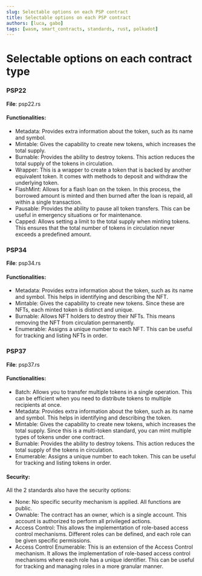 ```yaml
---
slug: Selectable options on each PSP contract
title: Selectable options on each PSP contract
authors: [luca, gabo]
tags: [wasm, smart_contracts, standards, rust, polkadot]
---
```


# Selectable options on each contract type

### PSP22
**File**: psp22.rs

#### Functionalities:
- Metadata: Provides extra information about the token, such as its name and symbol.
- Mintable: Gives the capability to create new tokens, which increases the total supply.
- Burnable: Provides the ability to destroy tokens. This action reduces the total supply of the tokens in circulation.
- Wrapper: This is a wrapper to create a token that is backed by another equivalent token. It comes with methods to deposit and withdraw the underlying token.
- FlashMint: Allows for a flash loan on the token. In this process, the borrowed amount is minted and then burned after the loan is repaid, all within a single transaction.
- Pausable: Provides the ability to pause all token transfers. This can be useful in emergency situations or for maintenance.
- Capped: Allows setting a limit to the total supply when minting tokens. This ensures that the total number of tokens in circulation never exceeds a predefined amount.

### PSP34
**File**: psp34.rs

#### Functionalities:
- Metadata: Provides extra information about the token, such as its name and symbol. This helps in identifying and describing the NFT.
- Mintable: Gives the capability to create new tokens. Since these are NFTs, each minted token is distinct and unique.
- Burnable: Allows NFT holders to destroy their NFTs. This means removing the NFT from circulation permanently.
- Enumerable: Assigns a unique number to each NFT. This can be useful for tracking and listing NFTs in order.

### PSP37
**File**: psp37.rs

#### Functionalities: 
- Batch: Allows you to transfer multiple tokens in a single operation. This can be efficient when you need to distribute tokens to multiple recipients at once.
- Metadata: Provides extra information about the token, such as its name and symbol. This helps in identifying and describing the token.
- Mintable: Gives the capability to create new tokens, which increases the total supply. Since this is a multi-token standard, you can mint multiple types of tokens under one contract.
- Burnable: Provides the ability to destroy tokens. This action reduces the total supply of the tokens in circulation.
- Enumerable: Assigns a unique number to each token. This can be useful for tracking and listing tokens in order.


#### Security:

All the 2 standards also have the security options:

- None: No specific security mechanism is applied. All functions are public.
- Ownable: The contract has an owner, which is a single account. This account is authorized to perform all privileged actions.
- Access Control: This allows the implementation of role-based access control mechanisms. Different roles can be defined, and each role can be given specific permissions.
- Access Control Enumerable: This is an extension of the Access Control mechanism. It allows the implementation of role-based access control mechanisms where each role has a unique identifier. This can be useful for tracking and managing roles in a more granular manner.

